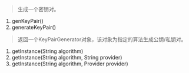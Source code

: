 >生成一个密钥对。
1. genKeyPair()
2. generateKeyPair()

>返回一个KeyPairGenerator对象，该对象为指定的算法生成公钥/私钥对。
1. getInstance(String algorithm)
2. getInstance(String algorithm, String provider)
3. getInstance(String algorithm, Provider provider)
